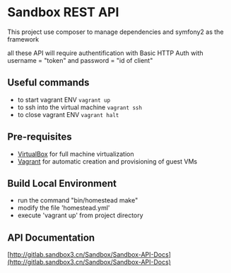 # Sandbox REST API

This project use composer to manage dependencies and symfony2 as the framework

all these API will require authentification with  Basic HTTP Auth
with username = "token" and password = "id of client"

## Useful commands
  * to start vagrant ENV `vagrant up` 
  * to ssh into the virtual machine `vagrant ssh`
  * to close vagrant ENV `vagrant halt`

## Pre-requisites

* [VirtualBox](http://www.virtualbox.org/) for full machine virtualization
* [Vagrant](http://www.vagrantup.com/) for automatic creation and provisioning of guest VMs

## Build Local Environment

* run the command "bin/homestead make"
* modify the file 'homestead.yml'
* execute 'vagrant up' from project directory

## API Documentation

[http://gitlab.sandbox3.cn/Sandbox/Sandbox-API-Docs](http://gitlab.sandbox3.cn/Sandbox/Sandbox-API-Docs)
